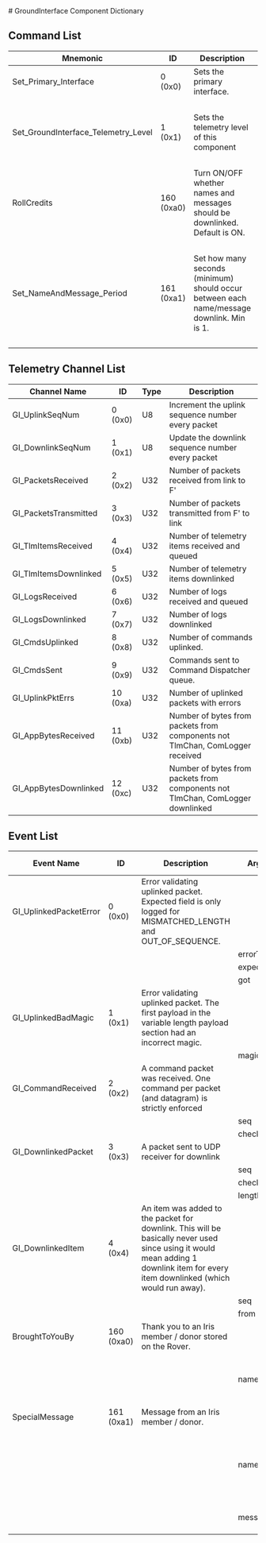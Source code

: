 <title>GroundInterface Component Dictionary</title>
# GroundInterface Component Dictionary


## Command List

|Mnemonic|ID|Description|Arg Name|Arg Type|Comment
|---|---|---|---|---|---|
|Set_Primary_Interface|0 (0x0)|Sets the primary interface.| | |
| | | |primary_interface|PrimaryInterface||
|Set_GroundInterface_Telemetry_Level|1 (0x1)|Sets the telemetry level of this component| | |
| | | |telemetry_level|TelemetryLevel||
|RollCredits|160 (0xa0)|Turn ON/OFF whether names and messages should be downlinked. Default is ON.| | |
| | | |on|bool||
|Set_NameAndMessage_Period|161 (0xa1)|Set how many seconds (minimum) should occur between each name/message downlink. Min is 1.| | |
| | | |seconds|U16||

## Telemetry Channel List

|Channel Name|ID|Type|Description|
|---|---|---|---|
|GI_UplinkSeqNum|0 (0x0)|U8|Increment the uplink sequence number every packet|
|GI_DownlinkSeqNum|1 (0x1)|U8|Update the downlink sequence number every packet|
|GI_PacketsReceived|2 (0x2)|U32|Number of packets received from link to F'|
|GI_PacketsTransmitted|3 (0x3)|U32|Number of packets transmitted from F' to link|
|GI_TlmItemsReceived|4 (0x4)|U32|Number of telemetry items received and queued|
|GI_TlmItemsDownlinked|5 (0x5)|U32|Number of telemetry items downlinked|
|GI_LogsReceived|6 (0x6)|U32|Number of logs received and queued|
|GI_LogsDownlinked|7 (0x7)|U32|Number of logs downlinked|
|GI_CmdsUplinked|8 (0x8)|U32|Number of commands uplinked.|
|GI_CmdsSent|9 (0x9)|U32|Commands sent to Command Dispatcher queue.|
|GI_UplinkPktErrs|10 (0xa)|U32|Number of uplinked packets with errors|
|GI_AppBytesReceived|11 (0xb)|U32|Number of bytes from packets from components not TlmChan, ComLogger received|
|GI_AppBytesDownlinked|12 (0xc)|U32|Number of bytes from packets from components not TlmChan, ComLogger downlinked|

## Event List

|Event Name|ID|Description|Arg Name|Arg Type|Arg Size|Description
|---|---|---|---|---|---|---|
|GI_UplinkedPacketError|0 (0x0)|Error validating uplinked packet. Expected field is only logged for MISMATCHED_LENGTH and OUT_OF_SEQUENCE.| | | | |
| | | |errorType|uplinkedPacketError|||
| | | |expected|U16|||
| | | |got|U16|||
|GI_UplinkedBadMagic|1 (0x1)|Error validating uplinked packet. The first payload in the variable length payload section had an incorrect magic.| | | | |
| | | |magicReceived|U32|||
|GI_CommandReceived|2 (0x2)|A command packet was received. One command per packet (and datagram) is strictly enforced| | | | |
| | | |seq|U8|||
| | | |checksum|U16|||
|GI_DownlinkedPacket|3 (0x3)|A packet sent to UDP receiver for downlink| | | | |
| | | |seq|U8|||
| | | |checksum|U16|||
| | | |length|U16|||
|GI_DownlinkedItem|4 (0x4)|An item was added to the packet for downlink. This will be basically never used since using it would mean adding 1 downlink item for every item downlinked (which would run away).| | | | |
| | | |seq|U8|||
| | | |from|downlinkPacketType|||
|BroughtToYouBy|160 (0xa0)|Thank you to an Iris member / donor stored on the Rover.| | | | |
| | | |name|Fw::LogStringArg&|50|Name of an Iris member / donor stored on the Rover.|
|SpecialMessage|161 (0xa1)|Message from an Iris member / donor.| | | | |
| | | |name|Fw::LogStringArg&|50|Name of an Iris member / donor stored on the Rover who sent a message.|
| | | |message|Fw::LogStringArg&|100|Their special message.|
